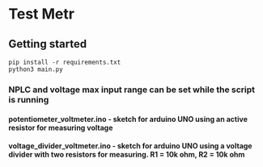 # Test Metr


## Getting started

```
pip install -r requirements.txt
python3 main.py
```

### NPLC and voltage max input range can be set while the script is running

#### potentiometer_voltmeter.ino - sketch for arduino UNO using an active resistor for measuring voltage
#### voltage_divider_voltmeter.ino - sketch for arduino UNO using a voltage divider with two resistors for measuring. R1 = 10k ohm, R2 = 10k ohm
